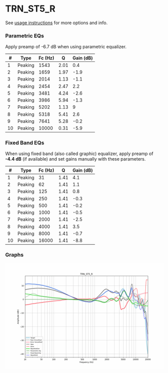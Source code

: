# TRN_ST5_R
See [usage instructions](https://github.com/jaakkopasanen/AutoEq#usage) for more options and info.

### Parametric EQs
Apply preamp of -6.7 dB when using parametric equalizer.

|   # | Type    |   Fc (Hz) |    Q |   Gain (dB) |
|-----|---------|-----------|------|-------------|
|   1 | Peaking |      1543 | 2.01 |         0.4 |
|   2 | Peaking |      1659 | 1.97 |        -1.9 |
|   3 | Peaking |      2014 | 1.13 |        -1.1 |
|   4 | Peaking |      2454 | 2.47 |         2.2 |
|   5 | Peaking |      3481 | 4.24 |        -2.6 |
|   6 | Peaking |      3986 | 5.94 |        -1.3 |
|   7 | Peaking |      5202 | 1.13 |         9   |
|   8 | Peaking |      5318 | 5.41 |         2.6 |
|   9 | Peaking |      7641 | 5.28 |        -0.2 |
|  10 | Peaking |     10000 | 0.31 |        -5.9 |

### Fixed Band EQs
When using fixed band (also called graphic) equalizer, apply preamp of **-4.4 dB** (if available) and set gains manually with these parameters.

|   # | Type    |   Fc (Hz) |    Q |   Gain (dB) |
|-----|---------|-----------|------|-------------|
|   1 | Peaking |        31 | 1.41 |         4.1 |
|   2 | Peaking |        62 | 1.41 |         1.1 |
|   3 | Peaking |       125 | 1.41 |         0.8 |
|   4 | Peaking |       250 | 1.41 |        -0.3 |
|   5 | Peaking |       500 | 1.41 |        -0.2 |
|   6 | Peaking |      1000 | 1.41 |        -0.5 |
|   7 | Peaking |      2000 | 1.41 |        -2.5 |
|   8 | Peaking |      4000 | 1.41 |         3.5 |
|   9 | Peaking |      8000 | 1.41 |        -0.7 |
|  10 | Peaking |     16000 | 1.41 |        -8.8 |

### Graphs
![](./TRN_ST5_R.png)
